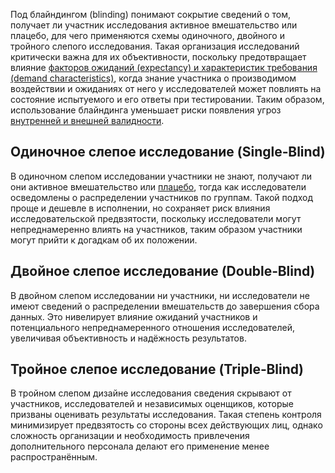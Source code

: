 
Под блайндингом (blinding) понимают сокрытие сведений о том, получает ли участник исследования активное вмешательство или плацебо, для чего применяются схемы одиночного, двойного и тройного слепого исследования. Такая организация исследований критически важна для их объективности, поскольку предотвращает влияние [факторов ожиданий (expectancy) и характеристик требования (demand characteristics)](Факторы%20ожиданий%20и%20характеристик%20требования), когда знание участника о производимом воздействии и ожиданиях от него у исследователей может повлиять на состояние испытуемого и его ответы при тестировании. Таким образом, использование блайндинга уменьшает риски появления угроз [внутренней и внешней валидности](Валидность%20эксперимента).

## Одиночное слепое исследование (Single‑Blind)

В одиночном слепом исследовании участники не знают, получают ли они активное вмешательство или [плацебо](Экспериментальная%20психология/Плацебо-контроль), тогда как исследователи осведомлены о распределении участников по группам. Такой подход проще и дешевле в исполнении, но сохраняет риск влияния исследовательской предвзятости, поскольку исследователи могут непреднамеренно влиять на участников, таким образом участники могут прийти к догадкам об их положении.

## Двойное слепое исследование (Double‑Blind)

В двойном слепом исследовании ни участники, ни исследователи не имеют сведений о распределении вмешательств до завершения сбора данных. Это нивелирует влияние ожиданий участников и потенциального непреднамеренного отношения исследователей, увеличивая объективность и надёжность результатов.

## Тройное слепое исследование (Triple‑Blind)

В тройном слепом дизайне исследования сведения скрывают от участников, исследователей и независимых оценщиков, которые призваны оценивать результаты исследования. Такая степень контроля минимизирует предвзятость со стороны всех действующих лиц, однако сложность организации и необходимость привлечения дополнительного персонала делают его применение менее распространённым.